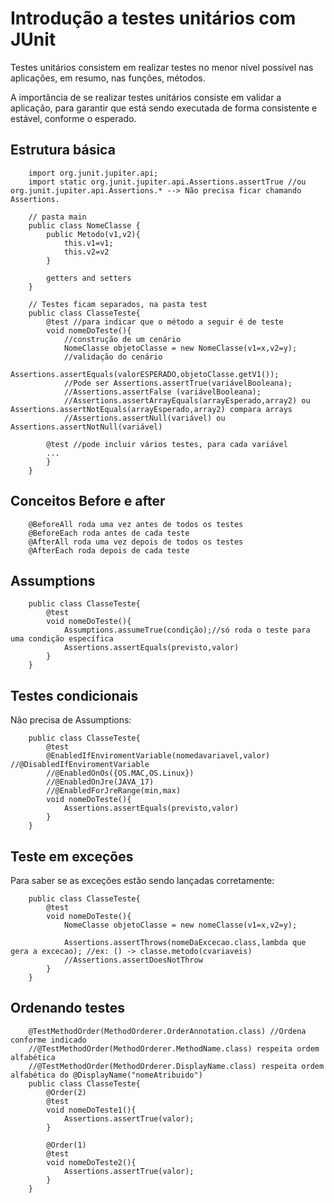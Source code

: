 # Introdução a testes unitários com JUnit

Testes unitários consistem em realizar testes no menor nível possível nas aplicações, em resumo, nas funções, métodos.

A importância de se realizar testes unitários consiste em validar a aplicação, para garantir que está sendo executada de forma consistente e estável, conforme o esperado.

## Estrutura básica
        import org.junit.jupiter.api;
        import static org.junit.jupiter.api.Assertions.assertTrue //ou org.junit.jupiter.api.Assertions.* --> Não precisa ficar chamando Assertions.
        
        // pasta main
        public class NomeClasse {
            public Metodo(v1,v2){
                this.v1=v1;
                this.v2=v2
            }

            getters and setters
        }

        // Testes ficam separados, na pasta test
        public class ClasseTeste{
            @test //para indicar que o método a seguir é de teste
            void nomeDoTeste(){
                //construção de um cenário
                NomeClasse objetoClasse = new NomeClasse(v1=x,v2=y);
                //validação do cenário
                Assertions.assertEquals(valorESPERADO,objetoClasse.getV1());
                //Pode ser Assertions.assertTrue(variávelBooleana);
                //Assertions.assertFalse (variávelBooleana);
                //Assertions.assertArrayEquals(arrayEsperado,array2) ou Assertions.assertNotEquals(arrayEsperado,array2) compara arrays
                //Assertions.assertNull(variável) ou Assertions.assertNotNull(variável)
            
            @test //pode incluir vários testes, para cada variável
            ...
            }
        }

## Conceitos Before e after
        @BeforeAll roda uma vez antes de todos os testes
        @BeforeEach roda antes de cada teste
        @AfterAll roda uma vez depois de todos os testes
        @AfterEach roda depois de cada teste

## Assumptions 

        public class ClasseTeste{
            @test 
            void nomeDoTeste(){
                Assumptions.assumeTrue(condição);//só roda o teste para uma condição específica
                Assertions.assertEquals(previsto,valor)
            }
        }

## Testes condicionais

Não precisa de Assumptions:

        public class ClasseTeste{
            @test 
            @EnabledIfEnviromentVariable(nomedavariavel,valor) //@DisabledIfEnviromentVariable
            //@EnabledOnOs({OS.MAC,OS.Linux})
            //@EnabledOnJre(JAVA_17)
            //@EnabledForJreRange(min,max)
            void nomeDoTeste(){
                Assertions.assertEquals(previsto,valor)
            }
        }

## Teste em exceções

Para saber se as exceções estão sendo lançadas corretamente:

        public class ClasseTeste{
            @test 
            void nomeDoTeste(){
                NomeClasse objetoClasse = new nomeClasse(v1=x,v2=y);
                
                Assertions.assertThrows(nomeDaExcecao.class,lambda que gera a excecao); //ex: () -> classe.metodo(cvariaveis)
                //Assertions.assertDoesNotThrow
            }
        }

## Ordenando testes

        @TestMethodOrder(MethodOrderer.OrderAnnotation.class) //Ordena conforme indicado
        //@TestMethodOrder(MethodOrderer.MethodName.class) respeita ordem alfabética
        //@TestMethodOrder(MethodOrderer.DisplayName.class) respeita ordem alfabética do @DisplayName("nomeAtribuido")
        public class ClasseTeste{
            @Order(2)
            @test 
            void nomeDoTeste1(){
                Assertions.assertTrue(valor);
            }

            @Order(1)
            @test 
            void nomeDoTeste2(){
                Assertions.assertTrue(valor);
            }
        }